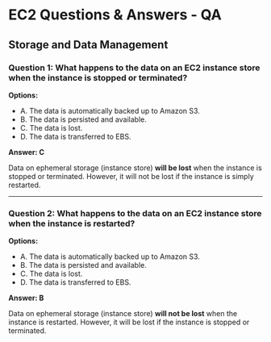 # EC2 Questions & Answers - QA

## Storage and Data Management

### Question 1: What happens to the data on an EC2 instance store when the instance is stopped or terminated?

**Options:**
- A. The data is automatically backed up to Amazon S3.
- B. The data is persisted and available.
- C. The data is lost.
- D. The data is transferred to EBS.

**Answer: C**

Data on ephemeral storage (instance store) **will be lost** when the instance is stopped or terminated. However, it will not be lost if the instance is simply restarted.

---

### Question 2: What happens to the data on an EC2 instance store when the instance is restarted?

**Options:**
- A. The data is automatically backed up to Amazon S3.
- B. The data is persisted and available.
- C. The data is lost.
- D. The data is transferred to EBS.

**Answer: B**

Data on ephemeral storage (instance store) **will not be lost** when the instance is restarted. However, it will be lost if the instance is stopped or terminated.
